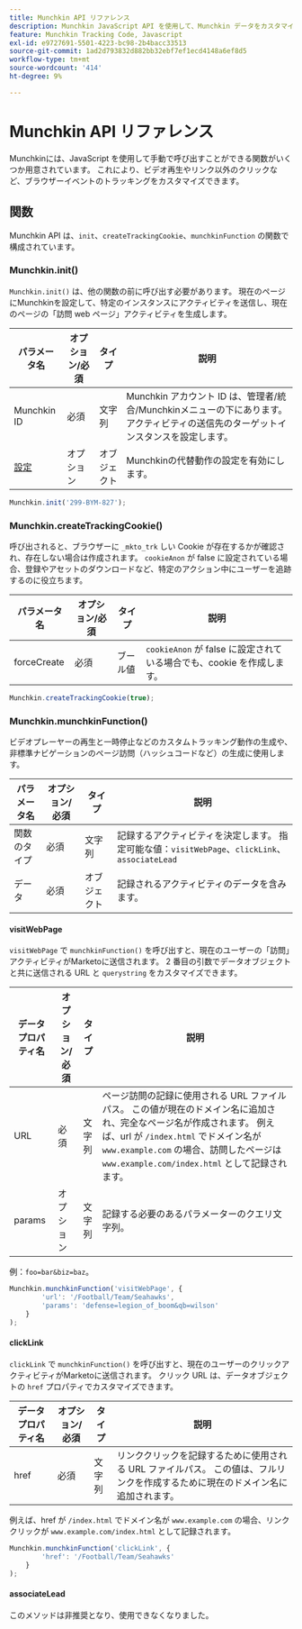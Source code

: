 ```yaml
---
title: Munchkin API リファレンス
description: Munchkin JavaScript API を使用して、Munchkin データをカスタマイズします。
feature: Munchkin Tracking Code, Javascript
exl-id: e9727691-5501-4223-bc98-2b4bacc33513
source-git-commit: 1ad2d793832d882bb32ebf7ef1ecd4148a6ef8d5
workflow-type: tm+mt
source-wordcount: '414'
ht-degree: 9%

---
```


# Munchkin API リファレンス

Munchkinには、JavaScript を使用して手動で呼び出すことができる関数がいくつか用意されています。 これにより、ビデオ再生やリンク以外のクリックなど、ブラウザーイベントのトラッキングをカスタマイズできます。

## 関数

Munchkin API は、`init`、`createTrackingCookie`、`munchkinFunction` の関数で構成されています。

<a name="munchkin_init"></a>

### Munchkin.init()

`Munchkin.init()` は、他の関数の前に呼び出す必要があります。 現在のページにMunchkinを設定して、特定のインスタンスにアクティビティを送信し、現在のページの「訪問 web ページ」アクティビティを生成します。

| パラメータ名 | オプション/必須 | タイプ | 説明 |
| --- | --- | --- | --- |
| Munchkin ID | 必須 | 文字列 | Munchkin アカウント ID は、管理者/統合/Munchkinメニューの下にあります。 アクティビティの送信先のターゲットインスタンスを設定します。 |
| [ 設定 ](configuration.md) | オプション | オブジェクト | Munchkinの代替動作の設定を有効にします。 |

```javascript
Munchkin.init('299-BYM-827');
```

### Munchkin.createTrackingCookie()

呼び出されると、ブラウザーに `_mkto_trk` しい Cookie が存在するかが確認され、存在しない場合は作成されます。 `cookieAnon` が false に設定されている場合、登録やアセットのダウンロードなど、特定のアクション中にユーザーを追跡するのに役立ちます。

| パラメータ名 | オプション/必須 | タイプ | 説明 |
| --- | --- | --- | --- |
| forceCreate | 必須 | ブール値 | `cookieAnon` が false に設定されている場合でも、cookie を作成します。 |


```javascript
Munchkin.createTrackingCookie(true);
```

### Munchkin.munchkinFunction()

ビデオプレーヤーの再生と一時停止などのカスタムトラッキング動作の生成や、非標準ナビゲーションのページ訪問（ハッシュコードなど）の生成に使用します。

| パラメータ名 | オプション/必須 | タイプ | 説明 |
| --- | --- | --- | --- |
| 関数のタイプ | 必須 | 文字列 | 記録するアクティビティを決定します。 指定可能な値：`visitWebPage`、`clickLink`、`associateLead` |
| データ | 必須 | オブジェクト | 記録されるアクティビティのデータを含みます。 |

#### visitWebPage

`visitWebPage` で `munchkinFunction()` を呼び出すと、現在のユーザーの「訪問」アクティビティがMarketoに送信されます。 2 番目の引数でデータオブジェクトと共に送信される URL と `querystring` をカスタマイズできます。

| データプロパティ名 | オプション/必須 | タイプ | 説明 |
| --- | --- | --- | --- |
| URL | 必須 | 文字列 | ページ訪問の記録に使用される URL ファイルパス。  この値が現在のドメイン名に追加され、完全なページ名が作成されます。 例えば、url が `/index.html` でドメイン名が `www.example.com` の場合、訪問したページは `www.example.com/index.html` として記録されます。 |
| params | オプション | 文字列 | 記録する必要のあるパラメーターのクエリ文字列。 |

例：`foo=bar&biz=baz`。

```javascript
Munchkin.munchkinFunction('visitWebPage', {
        'url': '/Football/Team/Seahawks',
        'params': 'defense=legion_of_boom&qb=wilson'
    }
);
```

#### clickLink

`clickLink` で `munchkinFunction()` を呼び出すと、現在のユーザーのクリックアクティビティがMarketoに送信されます。 クリック URL は、データオブジェクトの `href` プロパティでカスタマイズできます。

| データプロパティ名 | オプション/必須 | タイプ | 説明 |
| --- | --- | --- | --- |
| href | 必須 | 文字列 | リンククリックを記録するために使用される URL ファイルパス。 この値は、フルリンクを作成するために現在のドメイン名に追加されます。 |

例えば、href が `/index.html` でドメイン名が `www.example.com` の場合、リンククリックが `www.example.com/index.html` として記録されます。

```javascript
Munchkin.munchkinFunction('clickLink', {
        'href': '/Football/Team/Seahawks'
    }
);
```

#### associateLead

このメソッドは非推奨となり、使用できなくなりました。
